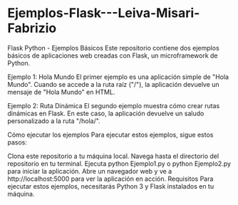 # Ejemplos-Flask---Leiva-Misari-Fabrizio
Flask Python - Ejemplos Básicos
Este repositorio contiene dos ejemplos básicos de aplicaciones web creadas con Flask, un microframework de Python.

Ejemplo 1: Hola Mundo
El primer ejemplo es una aplicación simple de "Hola Mundo". Cuando se accede a la ruta raíz ("/"), la aplicación devuelve un mensaje de "Hola Mundo" en HTML.

Ejemplo 2: Ruta Dinámica
El segundo ejemplo muestra cómo crear rutas dinámicas en Flask. En este caso, la aplicación devuelve un saludo personalizado a la ruta "/hola/".

Cómo ejecutar los ejemplos
Para ejecutar estos ejemplos, sigue estos pasos:

Clona este repositorio a tu máquina local.
Navega hasta el directorio del repositorio en tu terminal.
Ejecuta python Ejemplo1.py o python Ejemplo2.py para iniciar la aplicación.
Abre un navegador web y ve a http://localhost:5000 para ver la aplicación en acción.
Requisitos
Para ejecutar estos ejemplos, necesitarás Python 3 y Flask instalados en tu máquina.